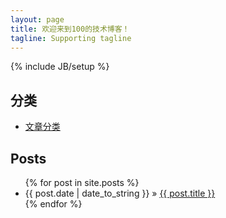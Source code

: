 ```yaml
---
layout: page
title: 欢迎来到100的技术博客！
tagline: Supporting tagline
---
```

{% include JB/setup %}

## 分类

- [文章分类](http://127.0.0.1:4000/categories.html)

## Posts

<ul class="posts">
  {% for post in site.posts %}
    <li><span>{{ post.date | date_to_string }}</span> &raquo; <a href="{{ BASE_PATH }}{{ post.url }}">{{ post.title }}</a></li>
  {% endfor %}
</ul>


